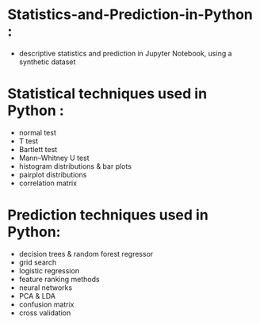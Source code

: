 # Statistics-and-Prediction-in-Python :
- descriptive statistics and prediction in Jupyter Notebook, using a synthetic dataset

# Statistical techniques used in Python :
- normal test
- T test 
- Bartlett test
- Mann–Whitney U test
- histogram distributions & bar plots
- pairplot distributions
- correlation matrix

# Prediction techniques used in Python:
- decision trees & random forest regressor
- grid search
- logistic regression
- feature ranking methods
- neural networks
- PCA & LDA
- confusion matrix
- cross validation


